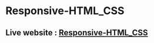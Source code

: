 # Responsive-HTML_CSS
## Live website : [Responsive-HTML_CSS](https://jahid-hasan-jony.github.io/Responsive-HTML_CSS/)

